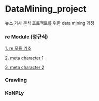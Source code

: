 # DataMining_project

뉴스 기사 분석 프로젝트를 위한 data mining 과정

### re Module (정규식)

  [1. re 모듈 기초](https://github.com/Cho-Jh98/DataMining_project/blob/master/1.%20DataMining_reModule.md)

  [2. meta character 1](https://github.com/Cho-Jh98/DataMining_project/blob/master/Datamining_MetaCharacter.md)
  
  [3. meta character 2](https://github.com/Cho-Jh98/DataMining_project/blob/master/3.%20Datamining_MetaCharacter(2).md)


### Crawling

### KoNPLy

